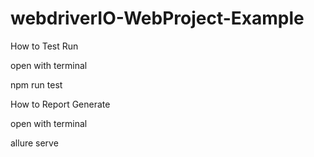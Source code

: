 # webdriverIO-WebProject-Example

How to Test Run


open with terminal

npm run test

How to Report Generate

open with terminal 

allure serve
